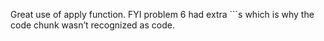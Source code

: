 


Great use of apply function. FYI problem 6 had extra ```s which is why the code chunk wasn’t recognized as code.